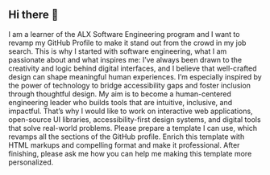## Hi there 👋
I am a learner of the ALX Software Engineering program and I want to revamp my GitHub Profile to make it stand out from the crowd in my job search. This is why I started with software engineering, what I am passionate about and what inspires me: I’ve always been drawn to the creativity and logic behind digital interfaces, and I believe that well-crafted design can shape meaningful human experiences. I’m especially inspired by the power of technology to bridge accessibility gaps and foster inclusion through thoughtful design. My aim is to become a human-centered engineering leader who builds tools that are intuitive, inclusive, and impactful. That’s why I would like to work on interactive web applications, open-source UI libraries, accessibility-first design systems, and digital tools that solve real-world problems. Please prepare a template I can use, which revamps all the sections of the GitHub profile. Enrich this template with HTML markups and compelling format and make it professional. After finishing, please ask me how you can help me making this template more personalized.
